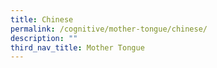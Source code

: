```yaml
---
title: Chinese
permalink: /cognitive/mother-tongue/chinese/
description: ""
third_nav_title: Mother Tongue
---
```

